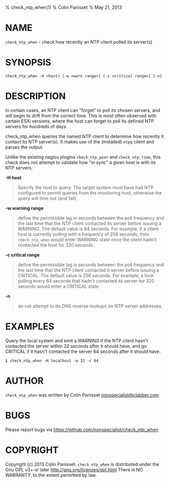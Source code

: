 % check\_ntp\_when(1)
% Colin Panisset
% May 21, 2013

# NAME

`check_ntp_when` - check how recently an NTP client polled its server(s)

# SYNOPSIS

`check_ntp_when -H <host> [-w <warn range>] [-c <critical range>] [-n]`

# DESCRIPTION

In certain cases, an NTP client can "forget" to poll its chosen servers,
and will begin to drift from the correct time. This is most often
observed with certain ESXi versions, where the host can forget to poll
its defined NTP servers for hundreds of days.

check\_ntp\_when queries the named NTP client to determine how recently
it contact its NTP server(s). It makes use of the (installed) `ntpq`
client and parses the output.

Unlike the existing nagios plugins `check_ntp_peer` and `check_ntp_time`,
this check does not attempt to validate how "in sync" a given host is
with its NTP servers.

**-H host**

> Specify the host to query. The target system _must_ have
> had NTP configured to permit queries from the monitoring host, otherwise
> the query will time out (and fail)

**-w warning range** 

> define the permissible lag in seconds between the
> poll frequency and the last time that the NTP client contacted its server
> before issuing a WARNING.  The default value is 64 seconds. For
> example, if a client host is currently polling with a frequency of 256
> seconds, then `check_ntp_when` would enter WARNING state once the
> client hadn't contacted the host for 320 seconds.

**-c critical range** 

> define the permissible lag in seconds between the
> poll frequency and the last time that the NTP client contacted it
> server before issuing a CRITICAL. The default value is 256 seconds. For
> example, a host polling every 64 seconds that hadn't contacted its
> server for 320 seconds would enter a CRITICAL state.

**-n** 

> do not attempt to do DNS reverse-lookups on NTP server
> addresses.

# EXAMPLES

Query the local system and emit a WARNING if the NTP client hasn't
contacted the server within 32 seconds after it should have, and go
CRITICAL if it hasn't contacted the server 64 seconds after it should
have.

    $ check_ntp_when -H localhost -w 32 -c 64

# AUTHOR

`check_ntp_when` was written by Colin Panisset <nonspecialist@clabber.com>

# BUGS

Please report bugs via https://github.com/nonspecialist/check_ntp_when

# COPYRIGHT

Copyright (c) 2013 Colin Panisset. `check_ntp_when` is distributed 
under the Gnu GPL v3+ or later http://gnu.org/licenses/gpl.html
There is NO WARRANTY, to the extent permitted by law.
